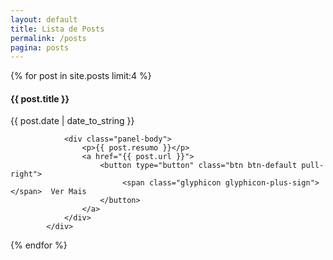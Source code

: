 ```yaml
---
layout: default
title: Lista de Posts
permalink: /posts
pagina: posts
---
```


<div class="container">
	<div class="row">	
		<div class="col-sm-8 col-sm-offset-2">
{% for post in site.posts limit:4  %}
	        <div class="panel panel-default">
	        	<div class="panel-heading">
	        		<h4>{{ post.title }}</h4>
	        		<time>{{ post.date | date_to_string }}</time>
	        	</div>

	        	<div class="panel-body">
	        		<p>{{ post.resumo }}</p>
	        		<a href="{{ post.url }}">
	              		<button type="button" class="btn btn-default pull-right">
	               			 <span class="glyphicon glyphicon-plus-sign"></span>  Ver Mais
	              		</button>
	            	</a>
	        	</div>
	        </div>	        
{% endfor %}
		</div>		
	</div>
</div>